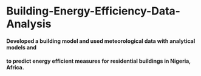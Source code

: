# Building-Energy-Efficiency-Data-Analysis
#### Developed a building model and used meteorological data with analytical models and
#### to predict energy efficient measures for residential buildings in Nigeria, Africa.